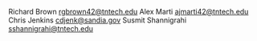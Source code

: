 Richard Brown         rgbrown42@tntech.edu
Alex Marti            ajmarti42@tntech.edu
Chris Jenkins         cdjenk@sandia.gov
Susmit Shannigrahi    sshannigrahi@tntech.edu
